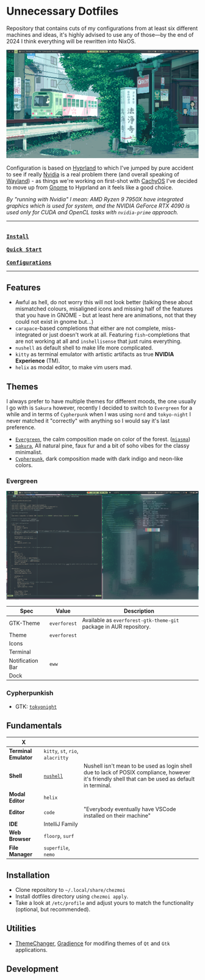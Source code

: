 # Unnecessary Dotfiles

Repository that contains cuts of my configurations from at least six different machines and ideas,
it's highly advised to use any of those—by the end of 2024 I think everything will be rewritten into NixOS.

![assets/evergreen.png](assets/evergreen.png)

Configuration is based on [Hyprland]() to which I've jumped by pure accident to see if really [Nvidia]() is a real problem there (and overall speaking of [Wayland]()) - as things we're working on first-shot with [CachyOS]() I've decided to move up from [Gnome]() to Hyprland an it feels like a good choice.

*By "running with Nvidia" I mean: AMD Ryzen 9 7950X have integrated graphics which is used for system, and the NVIDIA GeForce RTX 4090 is used only for CUDA and OpenCL tasks with `nvidia-prime` approach.*

---

**[<kbd><br>Install<br></kbd>][Install]**
**[<kbd><br>Quick Start<br></kbd>][Quick Start]**
**[<kbd><br>Configurations<br></kbd>][Configure]**

---

## Features

- Awful as hell, do not worry this will not look better (talking these about mismatched colours, misaligned icons and missing half of the features that you have in GNOME - but at least here are animations, not that they could not exist in gnome but...)
- `carapace`-based completions that either are not complete, miss-integrated or just doesn't work at all. Featuring `fish`-completions that are not working at all and `inshellisense` that just ruins everything.
- `nushell` as default shell to make life more complicated.
- `kitty` as terminal emulator with artistic artifacts as true **NVIDIA Experience** (TM).
- `helix` as modal editor, to make vim users mad.


## Themes

I always prefer to have multiple themes for different moods, the one usually I go with is `Sakura` however, recently I decided to switch to `Evergreen` for a while and in terms of `Cypherpunk` when I was using `nord` and `tokyo-night` I never matched it "correctly" with anything so I would say it's last preference.

- [`Evergreen`](https://github.com/sainnhe/everforest), the calm composition made on color of the forest. ([`miasma`](https://github.com/xero/miasma.nvim))
- [`Sakura`](https://rosepinetheme.com/),  All natural pine, faux fur and a bit of soho vibes for the classy minimalist.
- [`Cypherpunk`](https://github.com/folke/tokyonight.nvim), dark composition made with dark indigo and neon-like colors.


### Evergreen

![evergreen-2](assets/evergreen-2.png)

| Spec      | Value | Description |
| ----------- | ----------- | ---- |
| GTK-Theme     | `everforest` | Available as `everforest-gtk-theme-git` package in AUR repository. |
| Theme | `everforest` | |
| Icons | | |
| Terminal | | |
| Notification Bar | `eww` | |
| Dock | | |

### Cypherpunkish

- GTK: [`tokyonight`](https://github.com/Fausto-Korpsvart/Tokyo-Night-GTK-Theme)

<!----------------------------------------------------------------------------->

## Fundamentals

| X                     |                                                  |                                                                                                                                                    |
|-----------------------|--------------------------------------------------|----------------------------------------------------------------------------------------------------------------------------------------------------|
| **Terminal Emulator** | `kitty`, `st`, `rio`, `alacritty`                |                                                                                                                                                    |
| **Shell**             | [`nushell`](./home/dot_config/nushell/README.md) | Nushell isn't mean to be used as login shell due to lack of POSIX compliance, however it's friendly shell that can be used as default in terminal. |
| **Modal Editor**      | `helix`                                          |                                                                                                                                                    |
| **Editor**            | `code`                                           | "Everybody eventually have VSCode installed on their machine"                                                                                      |
| **IDE**               | IntelliJ Family                                  |                                                                                                                                                    |
| **Web Browser**       | `floorp`, `surf`                                 |                                                                                                                                                    |
| **File Manager**      | `superfile`, `nemo`                              |                                                                                                                                                    |



## Installation

- Clone repository to `~/.local/share/chezmoi`
- Install dotfiles directory using `chezmoi apply`.
- Take a look at `/etc/profile` and adjust yours to match the functionality (optional, but recommended).


## Utilities

- [ThemeChanger](https://github.com/ALEX11BR/ThemeChanger), [Gradience](https://flathub.org/apps/com.github.GradienceTeam.Gradience) for modifing themes of `Qt` and `Gtk` applications.

<!----------------------------------------------------------------------------->

## Development

<!----------------------------------------------------------------------------->


<!----------------------------------------------------------------------------->

[Configure]: TODO
[Install]: TODO
[Quick Start]: TODO
